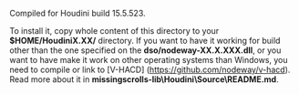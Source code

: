 Compiled for Houdini build 15.5.523.

To install it, copy whole content of this directory to your **$HOME/HoudiniX.XX/** directory.
If you want to have it working for build other than the one specified on the **dso/nodeway-XX.X.XXX.dll**, or you want to have make it work on other operating systems than Windows, 
you need to compile or link to [V-HACD] (https://github.com/nodeway/v-hacd). Read more about it in **missingscrolls-lib\Houdini\Source\README.md**.